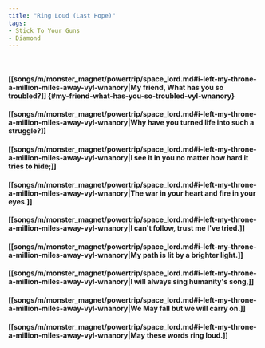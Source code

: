 ```yaml
---
title: "Ring Loud (Last Hope)"
tags:
- Stick To Your Guns
- Diamond
---
```

&nbsp;
#### [[songs/m/monster_magnet/powertrip/space_lord.md#i-left-my-throne-a-million-miles-away-vyl-wnanory|My friend, What has you so troubled?]] {#my-friend-what-has-you-so-troubled-vyl-wnanory}
#### [[songs/m/monster_magnet/powertrip/space_lord.md#i-left-my-throne-a-million-miles-away-vyl-wnanory|Why have you turned life into such a struggle?]]
#### [[songs/m/monster_magnet/powertrip/space_lord.md#i-left-my-throne-a-million-miles-away-vyl-wnanory|I see it in you no matter how hard it tries to hide;]]
#### [[songs/m/monster_magnet/powertrip/space_lord.md#i-left-my-throne-a-million-miles-away-vyl-wnanory|The war in your heart and fire in your eyes.]]
#### [[songs/m/monster_magnet/powertrip/space_lord.md#i-left-my-throne-a-million-miles-away-vyl-wnanory|I can't follow, trust me I've tried.]]
#### [[songs/m/monster_magnet/powertrip/space_lord.md#i-left-my-throne-a-million-miles-away-vyl-wnanory|My path is lit by a brighter light.]]
#### [[songs/m/monster_magnet/powertrip/space_lord.md#i-left-my-throne-a-million-miles-away-vyl-wnanory|I will always sing humanity's song,]]
#### [[songs/m/monster_magnet/powertrip/space_lord.md#i-left-my-throne-a-million-miles-away-vyl-wnanory|We May fall but we will carry on.]]
#### [[songs/m/monster_magnet/powertrip/space_lord.md#i-left-my-throne-a-million-miles-away-vyl-wnanory|May these words ring loud.]]
